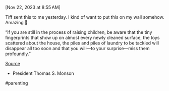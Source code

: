 
[Nov 22, 2023 at 8:55 AM]

Tiff sent this to me yesterday. I kind of want to put this on my wall somehow. Amazing 🥲

“If you are still in the process of raising children, be aware that the tiny fingerprints that show up on almost every newly cleaned surface, the toys scattered about the house, the piles and piles of laundry to be tackled will disappear all too soon and that you will—to your surprise—miss them profoundly.”

[Source](https://www.churchofjesuschrist.org/study/general-conference/2008/10/finding-joy-in-the-journey?lang=eng&id=p17#p17)

- President Thomas S. Monson

#parenting